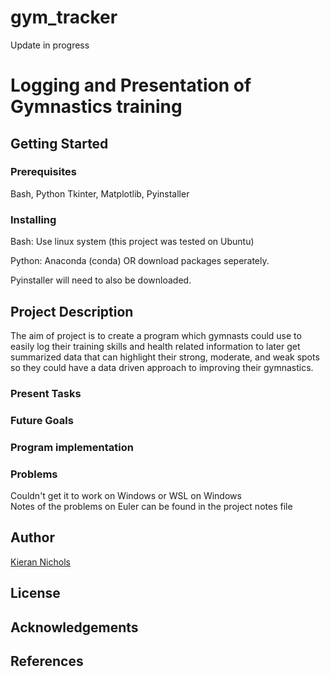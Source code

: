 # gym_tracker

Update in progress

# Logging and Presentation of Gymnastics training

## Getting Started


### Prerequisites

Bash, Python
Tkinter, Matplotlib,
Pyinstaller

### Installing

Bash: Use linux system (this project was tested on Ubuntu)

Python: Anaconda (conda) OR download packages seperately.

Pyinstaller will need to also be downloaded.

## Project Description

The aim of project is to create a program which gymnasts could use to easily log their training skills and health related information to later get summarized data that can highlight their strong, moderate, and weak spots so they could have a data driven approach to improving their gymnastics.  

### Present Tasks

### Future Goals
 
### Program implementation

### Problems

Couldn't get it to work on Windows or WSL on Windows  
Notes of the problems on Euler can be found in the project notes file


## Author

[Kieran Nichols](https://github.com/kieran-nichols)

## License

## Acknowledgements

## References

